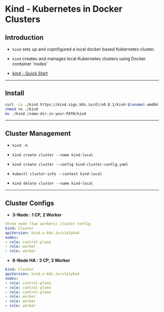 # Kind - Kubernetes in Docker Clusters

## Introduction

* `kind` sets up and copnfigured a local docker based Kubernetes cluster.

* `kind` creates and manages local Kubernetes clusters using Docker container 'nodes'

* [kind - Quick Start](https://kind.sigs.k8s.io/docs/user/quick-start/)

---

## Install

```bash
curl -Lo ./kind https://kind.sigs.k8s.io/dl/v0.8.1/kind-$(uname)-amd64
chmod +x ./kind
mv ./kind /some-dir-in-your-PATH/kind
```
---

## Cluster Management

* `kind -h`

* `kind create cluster --name kind-local`

* `kind create cluster --config kind-cluster-config.yaml`

* `kubectl cluster-info --context kind-local`

* `kind delete cluster --name kind-local`

---

## Cluster Configs

* __3-Node : 1 CP, 2 Worker__

```yaml
three node (two workers) cluster config
kind: Cluster
apiVersion: kind.x-k8s.io/v1alpha4
nodes:
- role: control-plane
- role: worker
- role: worker
```

* __6-Node HA : 3 CP, 3 Worker__

```yaml
kind: Cluster
apiVersion: kind.x-k8s.io/v1alpha4
nodes:
- role: control-plane
- role: control-plane
- role: control-plane
- role: worker
- role: worker
- role: worker
```

